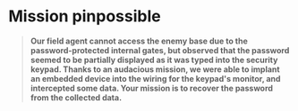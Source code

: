 # Mission pinpossible

> **Our field agent cannot access the enemy base due to the password-protected
> internal gates, but observed that the password seemed to be partially
> displayed as it was typed into the security keypad. Thanks to an audacious
> mission, we were able to implant an embedded device into the wiring for the
> keypad's monitor, and intercepted some data. Your mission is to recover the
> password from the collected data.**



